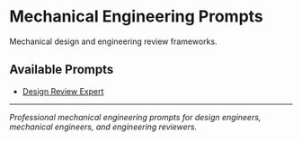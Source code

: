 # Mechanical Engineering Prompts

Mechanical design and engineering review frameworks.

## Available Prompts

- [Design Review Expert](./design-review-expert.md)

---

*Professional mechanical engineering prompts for design engineers, mechanical engineers, and engineering reviewers.*